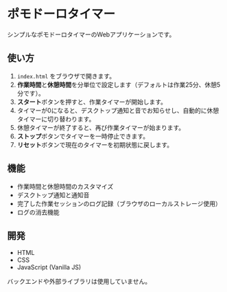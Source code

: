 # ポモドーロタイマー

シンプルなポモドーロタイマーのWebアプリケーションです。

## 使い方

1.  `index.html` をブラウザで開きます。
2.  **作業時間**と**休憩時間**を分単位で設定します（デフォルトは作業25分、休憩5分です）。
3.  **スタート**ボタンを押すと、作業タイマーが開始します。
4.  タイマーが0になると、デスクトップ通知と音でお知らせし、自動的に休憩タイマーに切り替わります。
5.  休憩タイマーが終了すると、再び作業タイマーが始まります。
6.  **ストップ**ボタンでタイマーを一時停止できます。
7.  **リセット**ボタンで現在のタイマーを初期状態に戻します。

## 機能

*   作業時間と休憩時間のカスタマイズ
*   デスクトップ通知と通知音
*   完了した作業セッションのログ記録（ブラウザのローカルストレージ使用）
*   ログの消去機能

## 開発

*   HTML
*   CSS
*   JavaScript (Vanilla JS)

バックエンドや外部ライブラリは使用していません。
